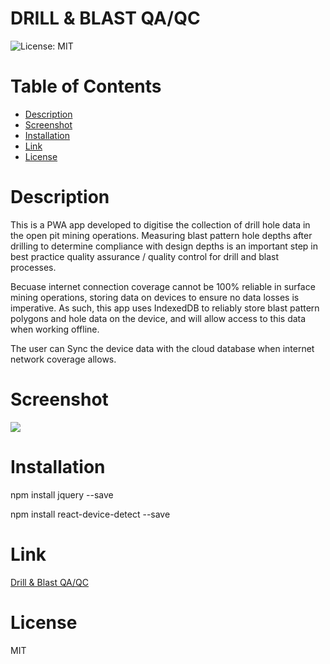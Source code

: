 # DRILL & BLAST QA/QC

![License: MIT](https://img.shields.io/badge/License-MIT-yellow.svg)

# Table of Contents

- [Description](#description)
- [Screenshot](#screenshot)
- [Installation](#installation)
- [Link](*link)
- [License](#license)

# Description

This is a PWA app developed to digitise the collection of drill hole data in the open pit mining operations. Measuring blast pattern hole depths after drilling to determine compliance with design depths is an important step in best practice quality assurance / quality control for drill and blast processes.

Becuase internet connection coverage cannot be 100% reliable in surface mining operations, storing data on devices to ensure no data losses is imperative. As such, this app uses IndexedDB to reliably store blast pattern polygons and hole data on the device, and will allow access to this data when working offline.

The user can Sync the device data with the cloud database when internet network coverage allows.

# Screenshot

<img src="../../tree/main/client/public/imagesdb_screenshot.png">

# Installation

npm install jquery --save

npm install react-device-detect --save

# Link

<a href="https://blastholedipping.herokuapp.com/">Drill & Blast QA/QC</a>

# License

MIT
